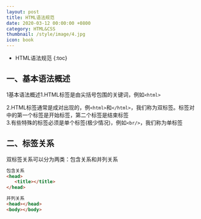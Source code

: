 ```yaml
---
layout: post
title: HTML语法规范
date: 2020-03-12 00:00:00 +0800
category: HTML&CSS
thumbnail: /style/image/4.jpg
icon: book
---
```



* HTML语法规范
{:toc}

## 一、基本语法概述
1基本语法概述1.HTML标签是由尖括号包围的关键词，例如`<html>`  

2.HTML标签通常是成对出现的，例`<html>`和`</html>`，我们称为双标签。标签对中的第一个标签是开始标签，第二个标签是结束标签  
3.有些特殊的标签必须是单个标签(极少情况)，例如`<br/>`，我们称为单标签  

## 二、标签关系
双标签关系可以分为两类：包含关系和并列关系  

```html
包含关系
<head>
   <title></title>
</head>
```
```html
并列关系
<head></head>
<body></body>
```